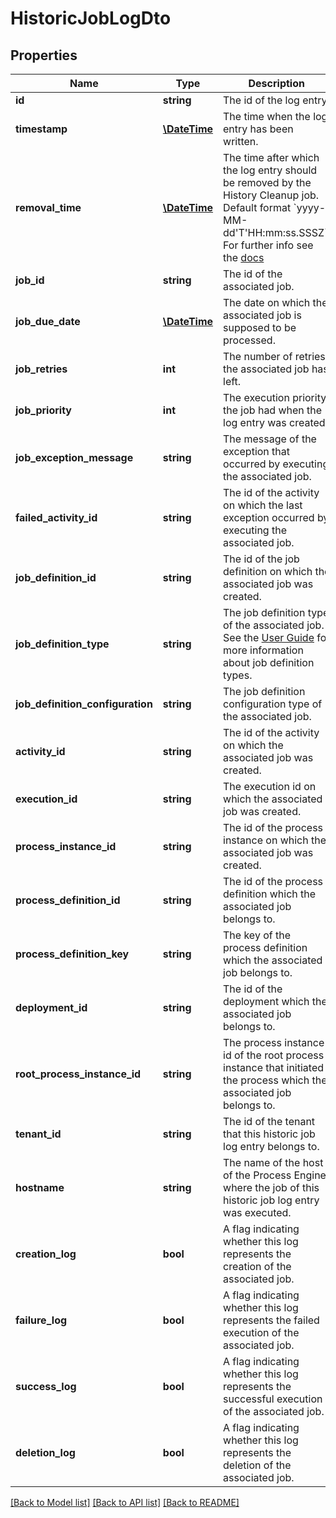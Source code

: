 # HistoricJobLogDto

## Properties
Name | Type | Description | Notes
------------ | ------------- | ------------- | -------------
**id** | **string** | The id of the log entry. | [optional] 
**timestamp** | [**\DateTime**](\DateTime.md) | The time when the log entry has been written. | [optional] 
**removal_time** | [**\DateTime**](\DateTime.md) | The time after which the log entry should be removed by the History Cleanup job. Default format &#x60;yyyy-MM-dd&#x27;T&#x27;HH:mm:ss.SSSZ&#x60;. For further info see the [docs](https://docs.camunda.org/manual/7.21/reference/rest/overview/date-format/) | [optional] 
**job_id** | **string** | The id of the associated job. | [optional] 
**job_due_date** | [**\DateTime**](\DateTime.md) | The date on which the associated job is supposed to be processed. | [optional] 
**job_retries** | **int** | The number of retries the associated job has left. | [optional] 
**job_priority** | **int** | The execution priority the job had when the log entry was created. | [optional] 
**job_exception_message** | **string** | The message of the exception that occurred by executing the associated job. | [optional] 
**failed_activity_id** | **string** | The id of the activity on which the last exception occurred by executing the associated job. | [optional] 
**job_definition_id** | **string** | The id of the job definition on which the associated job was created. | [optional] 
**job_definition_type** | **string** | The job definition type of the associated job. See the [User Guide](https://docs.camunda.org/manual/7.21/user-guide/process-engine/the-job-executor/#job-creation) for more information about job definition types. | [optional] 
**job_definition_configuration** | **string** | The job definition configuration type of the associated job. | [optional] 
**activity_id** | **string** | The id of the activity on which the associated job was created. | [optional] 
**execution_id** | **string** | The execution id on which the associated job was created. | [optional] 
**process_instance_id** | **string** | The id of the process instance on which the associated job was created. | [optional] 
**process_definition_id** | **string** | The id of the process definition which the associated job belongs to. | [optional] 
**process_definition_key** | **string** | The key of the process definition which the associated job belongs to. | [optional] 
**deployment_id** | **string** | The id of the deployment which the associated job belongs to. | [optional] 
**root_process_instance_id** | **string** | The process instance id of the root process instance that initiated the process which the associated job belongs to. | [optional] 
**tenant_id** | **string** | The id of the tenant that this historic job log entry belongs to. | [optional] 
**hostname** | **string** | The name of the host of the Process Engine where the job of this historic job log entry was executed. | [optional] 
**creation_log** | **bool** | A flag indicating whether this log represents the creation of the associated job. | [optional] 
**failure_log** | **bool** | A flag indicating whether this log represents the failed execution of the associated job. | [optional] 
**success_log** | **bool** | A flag indicating whether this log represents the successful execution of the associated job. | [optional] 
**deletion_log** | **bool** | A flag indicating whether this log represents the deletion of the associated job. | [optional] 

[[Back to Model list]](../../README.md#documentation-for-models) [[Back to API list]](../../README.md#documentation-for-api-endpoints) [[Back to README]](../../README.md)

